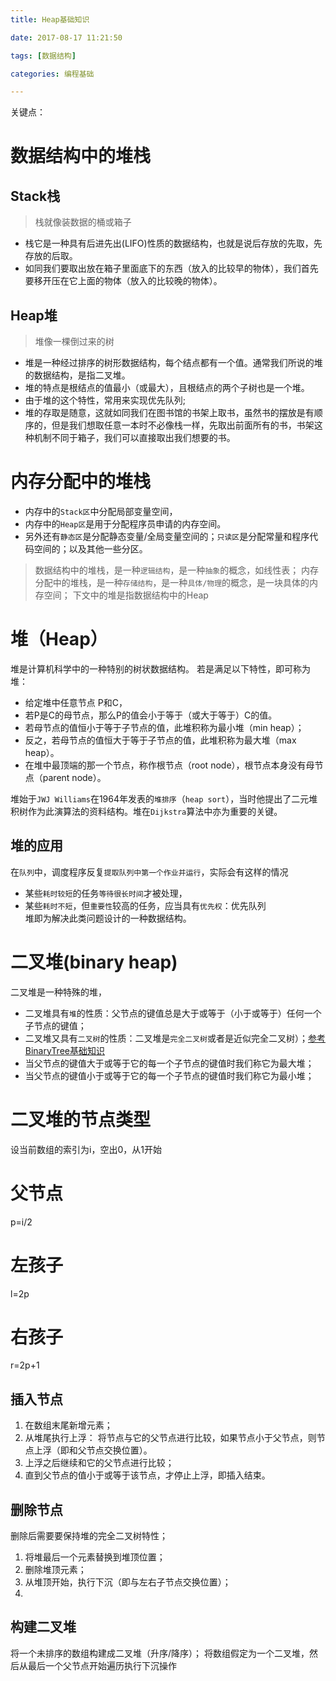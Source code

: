```yaml
---
title: Heap基础知识

date: 2017-08-17 11:21:50

tags: [数据结构]

categories: 编程基础

---
```

 
关键点：

<!-- more --> 
 
 # 数据结构中的堆栈
 ##  Stack栈
>栈就像装数据的桶或箱子
* 栈它是一种具有后进先出(LIFO)性质的数据结构，也就是说后存放的先取，先存放的后取。
* 如同我们要取出放在箱子里面底下的东西（放入的比较早的物体），我们首先要移开压在它上面的物体（放入的比较晚的物体）。

 ## Heap堆
>堆像一棵倒过来的树
* 堆是一种经过排序的树形数据结构，每个结点都有一个值。通常我们所说的堆的数据结构，是指二叉堆。
* 堆的特点是根结点的值最小（或最大），且根结点的两个子树也是一个堆。
* 由于堆的这个特性，常用来实现优先队列;
* 堆的存取是随意，这就如同我们在图书馆的书架上取书，虽然书的摆放是有顺序的，但是我们想取任意一本时不必像栈一样，先取出前面所有的书，书架这种机制不同于箱子，我们可以直接取出我们想要的书。

 # 内存分配中的堆栈
* 内存中的`Stack区`中分配局部变量空间，
* 内存中的`Heap区`是用于分配程序员申请的内存空间。
* 另外还有`静态区`是分配静态变量/全局变量空间的；`只读区`是分配常量和程序代码空间的；以及其他一些分区。

>数据结构中的堆栈，是一种`逻辑结构`，是一种`抽象`的概念，如线性表；
>内存分配中的堆栈，是一种`存储结构`，是一种`具体/物理`的概念，是一块具体的内存空间；
>下文中的堆是指数据结构中的Heap

# 堆（Heap）
堆是计算机科学中的一种特别的树状数据结构。
若是满足以下特性，即可称为堆：
* 给定堆中任意节点 P和C，
* 若P是C的母节点，那么P的值会小于等于（或大于等于）C的值。
* 若母节点的值恒小于等于子节点的值，此堆积称为最小堆（min heap）；
* 反之，若母节点的值恒大于等于子节点的值，此堆积称为最大堆（max heap）。
* 在堆中最顶端的那一个节点，称作根节点（root node），根节点本身没有母节点（parent node）。

堆始于`JWJ Williams`在1964年发表的`堆排序`（`heap sort`），当时他提出了二元堆积树作为此演算法的资料结构。堆在`Dijkstra`算法中亦为重要的关键。

## 堆的应用
在`队列`中，调度程序反复`提取队列中第一个作业并运行`，实际会有这样的情况
* 某些`耗时较短`的任务`等待很长时间`才被处理，
* 某些`耗时不短`，但`重要性`较高的任务，应当具有`优先权`：优先队列  
堆即为解决此类问题设计的一种数据结构。

 # 二叉堆(binary heap)
二叉堆是一种特殊的堆，
* 二叉堆具有`堆`的性质：父节点的键值总是大于或等于（小于或等于）任何一个子节点的键值；
* 二叉堆又具有`二叉树`的性质：二叉堆是`完全二叉树`或者是近似完全二叉树）；[参考BinaryTree基础知识](https://github.com/geosmart/geosmart.io/blob/master/blog/编程基础/BinaryTree基础知识.md)
* 当父节点的键值大于或等于它的每一个子节点的键值时我们称它为最大堆；
* 当父节点的键值小于或等于它的每一个子节点的键值时我们称它为最小堆；

# 二叉堆的节点类型
设当前数组的索引为i，空出0，从1开始
# 父节点
p=i/2
# 左孩子
l=2p
# 右孩子
r=2p+1

 ## 插入节点
 1. 在数组末尾新增元素；
 2. 从堆尾执行上浮： 将节点与它的父节点进行比较，如果节点小于父节点，则节点上浮（即和父节点交换位置）。
 3. 上浮之后继续和它的父节点进行比较；
 4. 直到父节点的值小于或等于该节点，才停止上浮，即插入结束。
 
 ## 删除节点
 删除后需要要保持堆的完全二叉树特性；
 1. 将堆最后一个元素替换到堆顶位置；
 2. 删除堆顶元素；
 3. 从堆顶开始，执行下沉（即与左右子节点交换位置）；
 4. 

 ## 构建二叉堆
将一个未排序的数组构建成二叉堆（升序/降序）；
将数组假定为一个二叉堆，然后从最后一个父节点开始遍历执行下沉操作
